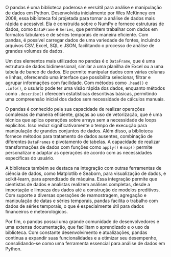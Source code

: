 O pandas é uma biblioteca poderosa e versátil para análise e manipulação de dados em Python. Desenvolvida inicialmente por Wes McKinney em 2008, essa biblioteca foi projetada para tornar a análise de dados mais rápida e acessível. Ela é construída sobre o NumPy e fornece estruturas de dados, como `DataFrame` e `Series`, que permitem trabalhar com dados em formatos tabulares e de séries temporais de maneira eficiente. Com pandas, é possível carregar dados de uma variedade de fontes, incluindo arquivos CSV, Excel, SQL e JSON, facilitando o processo de análise de grandes volumes de dados.

Um dos elementos mais utilizados no pandas é o `DataFrame`, que é uma estrutura de dados bidimensional, similar a uma planilha de Excel ou a uma tabela de banco de dados. Ele permite manipular dados com várias colunas e linhas, oferecendo uma interface que possibilita selecionar, filtrar e agrupar informações com facilidade. Com métodos como `.head()` e `.info()`, o usuário pode ter uma visão rápida dos dados, enquanto métodos como `.describe()` oferecem estatísticas descritivas básicas, permitindo uma compreensão inicial dos dados sem necessidade de cálculos manuais. 

O pandas é conhecido pela sua capacidade de realizar operações complexas de maneira eficiente, graças ao uso de vetorização, que é uma técnica que aplica operações sobre arrays sem a necessidade de loops explícitos. Isso reduz significativamente o tempo de execução para manipulação de grandes conjuntos de dados. Além disso, a biblioteca fornece métodos para tratamento de dados ausentes, combinação de diferentes `DataFrames` e pivotamento de tabelas. A capacidade de realizar transformações de dados com funções como `apply()` e `map()` permite personalizar e adaptar as operações de acordo com as necessidades específicas do usuário.

A biblioteca também se destaca na integração com outras ferramentas de ciência de dados, como Matplotlib e Seaborn, para visualização de dados, e scikit-learn, para aprendizado de máquina. Essa integração permite que cientistas de dados e analistas realizem análises completas, desde a importação e limpeza dos dados até a construção de modelos preditivos. Com suporte a diversas operações de reamostragem, agregação e manipulação de datas e séries temporais, pandas facilita o trabalho com dados de séries temporais, o que é especialmente útil para dados financeiros e meteorológicos.

Por fim, o pandas possui uma grande comunidade de desenvolvedores e uma extensa documentação, que facilitam o aprendizado e o uso da biblioteca. Com constante desenvolvimento e atualizações, pandas continua a expandir suas funcionalidades e a otimizar seu desempenho, consolidando-se como uma ferramenta essencial para análise de dados em Python.
